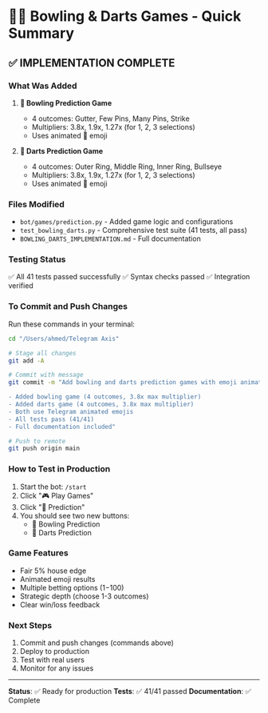 # 🎳🎯 Bowling & Darts Games - Quick Summary

## ✅ IMPLEMENTATION COMPLETE

### What Was Added
1. **🎳 Bowling Prediction Game**
   - 4 outcomes: Gutter, Few Pins, Many Pins, Strike
   - Multipliers: 3.8x, 1.9x, 1.27x (for 1, 2, 3 selections)
   - Uses animated 🎳 emoji

2. **🎯 Darts Prediction Game**
   - 4 outcomes: Outer Ring, Middle Ring, Inner Ring, Bullseye
   - Multipliers: 3.8x, 1.9x, 1.27x (for 1, 2, 3 selections)
   - Uses animated 🎯 emoji

### Files Modified
- `bot/games/prediction.py` - Added game logic and configurations
- `test_bowling_darts.py` - Comprehensive test suite (41 tests, all pass)
- `BOWLING_DARTS_IMPLEMENTATION.md` - Full documentation

### Testing Status
✅ All 41 tests passed successfully
✅ Syntax checks passed
✅ Integration verified

### To Commit and Push Changes

Run these commands in your terminal:

```bash
cd "/Users/ahmed/Telegram Axis"

# Stage all changes
git add -A

# Commit with message
git commit -m "Add bowling and darts prediction games with emoji animations

- Added bowling game (4 outcomes, 3.8x max multiplier)
- Added darts game (4 outcomes, 3.8x max multiplier)  
- Both use Telegram animated emojis
- All tests pass (41/41)
- Full documentation included"

# Push to remote
git push origin main
```

### How to Test in Production

1. Start the bot: `/start`
2. Click "🎮 Play Games"
3. Click "🔮 Prediction"
4. You should see two new buttons:
   - 🎳 Bowling Prediction
   - 🎯 Darts Prediction

### Game Features
- Fair 5% house edge
- Animated emoji results
- Multiple betting options ($1-$100)
- Strategic depth (choose 1-3 outcomes)
- Clear win/loss feedback

### Next Steps
1. Commit and push changes (commands above)
2. Deploy to production
3. Test with real users
4. Monitor for any issues

---

**Status**: ✅ Ready for production
**Tests**: ✅ 41/41 passed
**Documentation**: ✅ Complete

